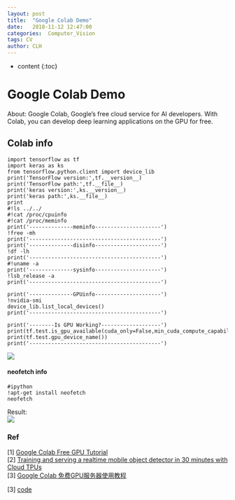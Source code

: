 ```yaml
---
layout: post
title:  "Google Colab Demo"
date:   2018-11-12 12:47:00
categories:  Computer_Vision
tags: CV
author: CLH
---
```


* content
{:toc}

# Google Colab Demo #
About: Google Colab, Google’s free cloud service for AI developers. With Colab, you can develop deep learning applications on the GPU for free.    
## Colab info ##
	import tensorflow as tf
	import keras as ks
	from tensorflow.python.client import device_lib
	print('TensorFlow version:',tf.__version__)
	print('TensorFlow path:',tf.__file__)
	print('keras version:',ks.__version__)
	print('keras path:',ks.__file__)
	print
	#!ls ../../
	#!cat /proc/cpuinfo
	#!cat /proc/meminfo
	print('--------------meminfo---------------------')
	!free -mh
	print('------------------------------------------')
	print('--------------disinfo---------------------')
	!df -lh
	print('------------------------------------------')
	#!uname -a
	print('--------------sysinfo---------------------')
	!lsb_release -a
	print('------------------------------------------')
	
	print('--------------GPUinfo---------------------')
	!nvidia-smi
	device_lib.list_local_devices()
	print('------------------------------------------')
	
	print('--------Is GPU Working?-------------------')
	print(tf.test.is_gpu_available(cuda_only=False,min_cuda_compute_capability=None))
	print(tf.test.gpu_device_name())
	print('------------------------------------------')       

![](https://i.imgur.com/p0o3EOX.jpg)  

#### neofetch info ####

	#ipython
	!apt-get install neofetch
	neofetch          

Result:     
![](https://i.imgur.com/EpgJ6qv.jpg)     



### Ref ###
[1] [Google Colab Free GPU Tutorial](https://medium.com/deep-learning-turkey/google-colab-free-gpu-tutorial-e113627b9f5d)    
[2] [Training and serving a realtime mobile object detector in 30 minutes with Cloud TPUs](https://medium.com/tensorflow/training-and-serving-a-realtime-mobile-object-detector-in-30-minutes-with-cloud-tpus-b78971cf1193)     
[3] [Google Colab 免费GPU服务器使用教程](https://blog.csdn.net/cocoaqin/article/details/79184540)     

   
[3] [code](https://github.com/clhne/colab_demo)  